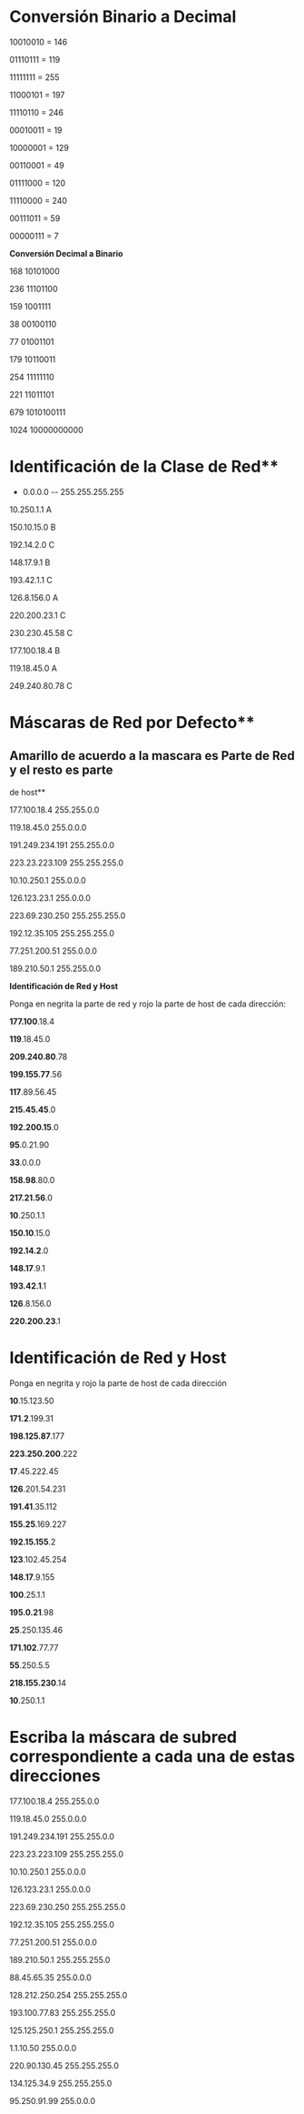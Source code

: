# Conversión Binario a Decimal

10010010 = 146

01110111 = 119

11111111 = 255

11000101 = 197

11110110 = 246

00010011 = 19

10000001 = 129

00110001 = 49

01111000 = 120

11110000 = 240

00111011 = 59

00000111 = 7

**Conversión Decimal a Binario**

168 10101000

236 11101100

159 1001111

38 00100110

77 01001101

179 10110011

254 11111110

221 11011101

679 1010100111

1024 10000000000

# Identificación de la Clase de Red**

* 0.0.0.0 -- 255.255.255.255

10.250.1.1  A

150.10.15.0 B

192.14.2.0  C

148.17.9.1  B

193.42.1.1  C

126.8.156.0 A

220.200.23.1 C

230.230.45.58 C

177.100.18.4 B

119.18.45.0 A

249.240.80.78 C

# Máscaras de Red por Defecto**

## Amarillo de acuerdo a la mascara es Parte de Red y el resto es parte
de host**

177.100.18.4 255.255.0.0

119.18.45.0 255.0.0.0

191.249.234.191 255.255.0.0

223.23.223.109 255.255.255.0

10.10.250.1 255.0.0.0

126.123.23.1 255.0.0.0

223.69.230.250 255.255.255.0

192.12.35.105 255.255.255.0

77.251.200.51 255.0.0.0

189.210.50.1 255.255.0.0

**Identificación de Red y Host**

Ponga en negrita la parte de red y rojo la parte de host de cada
dirección:

**177.100**.18.4

**119**.18.45.0

**209.240.80**.78

**199.155.77**.56

**117**.89.56.45

**215.45.45**.0

**192.200.15**.0

**95**.0.21.90

**33**.0.0.0

**158.98**.80.0

**217.21.56**.0

**10**.250.1.1

**150.10**.15.0

**192.14.2**.0

**148.17**.9.1

**193.42.1**.1

**126**.8.156.0

**220.200.23**.1

# Identificación de Red y Host

Ponga en negrita y rojo la parte de host de cada dirección

**10**.15.123.50 

**171.2**.199.31

**198.125.87**.177

**223.250.200**.222

**17**.45.222.45

**126**.201.54.231

**191.41**.35.112

**155.25**.169.227

**192.15.155**.2

**123**.102.45.254

**148.17**.9.155

**100**.25.1.1

**195.0.21**.98

**25**.250.135.46

**171.102**.77.77

**55**.250.5.5

**218.155.230**.14

**10**.250.1.1

# Escriba la máscara de subred correspondiente a cada una de estas direcciones

177.100.18.4 255.255.0.0

119.18.45.0 255.0.0.0

191.249.234.191 255.255.0.0

223.23.223.109 255.255.255.0

10.10.250.1 255.0.0.0

126.123.23.1 255.0.0.0

223.69.230.250 255.255.255.0

192.12.35.105 255.255.255.0

77.251.200.51 255.0.0.0

189.210.50.1 255.255.255.0

88.45.65.35 255.0.0.0

128.212.250.254 255.255.255.0

193.100.77.83 255.255.255.0

125.125.250.1 255.255.255.0

1.1.10.50 255.0.0.0

220.90.130.45 255.255.255.0

134.125.34.9 255.255.255.0

95.250.91.99 255.0.0.0
